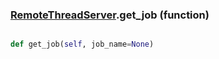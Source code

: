 ### [RemoteThreadServer](RemoteThreadServer.md).get_job (function)


```py

def get_job(self, job_name=None)

```



        


